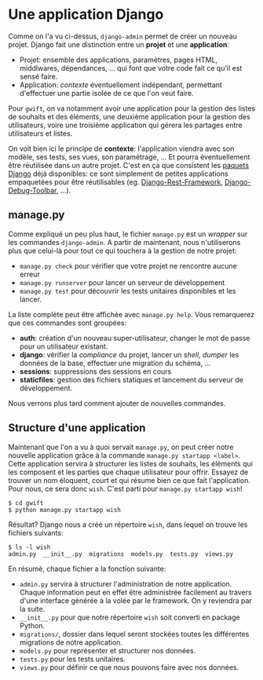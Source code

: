 Une application Django
======================

Comme on l'a vu ci-dessus, `django-admin` permet de créer un nouveau projet. Django fait une distinction entre un **projet** et une **application**:

 * Projet: ensemble des applications, paramètres, pages HTML, middlwares, dépendances, ... qui font que votre code fait ce qu'il est sensé faire.
 * Application: *contexte* éventuellement indépendant, permettant d'effectuer une partie isolée de ce que l'on veut faire.

Pour `gwift`, on va notamment avoir une application pour la gestion des listes de souhaits et des éléments, une deuxième application pour la gestion des utilisateurs, voire une troisième application qui gérera les partages entre utilisateurs et listes.

On voit bien ici le principe de **contexte**: l'application viendra avec son modèle, ses tests, ses vues, son paramétrage, ... Et pourra éventuellement être réutilisée dans un autre projet. C'est en ça que consistent les [paquets Django](https://www.djangopackages.com/) déjà disponibles: ce sont simplement de petites applications empaquetées pour être réutilisables (eg. [Django-Rest-Framework](https://github.com/tomchristie/django-rest-framework), [Django-Debug-Toolbar](https://github.com/django-debug-toolbar/django-debug-toolbar), ...).

manage.py
---------

Comme expliqué un peu plus haut, le fichier `manage.py` est un *wrapper* sur les commandes `django-admin`. A partir de maintenant, nous n'utiliserons plus que celui-là pour tout ce qui touchera à la gestion de notre projet:

 * `manage.py check` pour vérifier que votre projet ne rencontre aucune erreur
 * `manage.py runserver` pour lancer un serveur de développement
 * `manage.py test` pour découvrir les tests unitaires disponibles et les lancer.

La liste complète peut être affichée avec `manage.py help`. Vous remarquerez que ces commandes sont groupées: 

 * **auth**: création d'un nouveau super-utilisateur, changer le mot de passe pour un utilisateur existant.
 * **django**: vérifier la *compliance* du projet, lancer un *shell*, *dumper* les données de la base, effectuer une migration du schéma, ...
 * **sessions**: suppressions des sessions en cours
 * **staticfiles**: gestion des fichiers statiques et lancement du serveur de développement.

Nous verrons plus tard comment ajouter de nouvelles commandes.

Structure d'une application
---------------------------

Maintenant que l'on a vu à quoi servait `manage.py`, on peut créer notre nouvelle application grâce à la commande `manage.py startapp <label>`. 
Cette application servira à structurer les listes de souhaits, les éléments qui les composent et les parties que chaque utilisateur pour offrir. Essayez de trouver un nom éloquent, court et qui résume bien ce que fait l'application. Pour nous, ce sera donc `wish`. C'est parti pour `manage.py startapp wish`!

```shell
$ cd gwift
$ python manage.py startapp wish
``` 

Résultat? Django nous a créé un répertoire `wish`, dans lequel on trouve les fichiers suivants: 

```shell
$ ls -l wish
admin.py  __init__.py  migrations  models.py  tests.py  views.py
``` 

En résumé, chaque fichier a la fonction suivante: 

 * `admin.py` servira à structurer l'administration de notre application. Chaque information peut en effet être administrée facilement au travers d'une interface générée à la volée par le framework. On y reviendra par la suite.
 * `__init__.py` pour que notre répertoire `wish` soit converti en package Python.
 * `migrations/`, dossier dans lequel seront stockées toutes les différentes migrations de notre application.
 * `models.py` pour représenter et structurer nos données.
 * `tests.py` pour les tests unitaires.
 * `views.py` pour définir ce que nous pouvons faire avec nos données.

